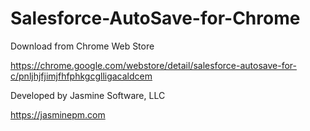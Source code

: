 # Salesforce-AutoSave-for-Chrome

Download from Chrome Web Store

https://chrome.google.com/webstore/detail/salesforce-autosave-for-c/pnljhjfjimjfhfphkgcglligacaldcem

Developed by Jasmine Software, LLC

https://jasminepm.com
